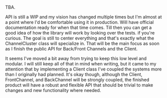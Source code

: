 TBA.

API is still a WIP and my vision has changed multiple times but I'm almost at a point where I'd be
comfortable using it in production. Will have official documentation ready for when that time comes.
Till then you can get a good idea of how the library will work by looking over the tests. if you're
curious. The goal is still to center everything and that's exactly what the ChannelCluster class
will specialize in. That will be the main focus as soon as I finish the public API for Back/Front Channels
and the Client.

It seems I've moved a bit away from trying to keep this low level and modular. I will still keep all of that
in mind when writing, but it came to my attention that by implementing a Client class I've coupled the systems
more than I originally had planned. It's okay though, although the Client, FrontChannel, and BackChannel will
be strongly coupled, the finished product will have a robust and flexible API that should be trivial to make changes
and new functionality where needed.